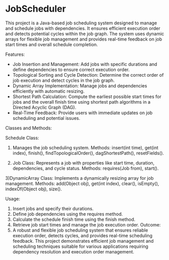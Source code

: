 # JobScheduler
This project is a Java-based job scheduling system designed to manage and schedule jobs with dependencies. It ensures efficient execution order and detects potential cycles within the job graph. The system uses dynamic arrays for flexible job management and provides real-time feedback on job start times and overall schedule completion.

Features:

- Job Insertion and Management: Add jobs with specific durations and define dependencies to ensure correct execution order.
- Topological Sorting and Cycle Detection: Determine the correct order of job execution and detect cycles in the job graph.
- Dynamic Array Implementation: Manage jobs and dependencies efficiently with automatic resizing.
- Shortest Path Calculation: Compute the earliest possible start times for jobs and the overall finish time using shortest path algorithms in a Directed Acyclic Graph (DAG).
- Real-Time Feedback: Provide users with immediate updates on job scheduling and potential issues.

Classes and Methods:

Schedule Class:

1) Manages the job scheduling system.
Methods: insert(int time), get(int index), finish(), findTopologicalOrder(), dagShortestPath(), resetFields().

2) Job Class:
Represents a job with properties like start time, duration, dependencies, and cycle status.
Methods: requires(Job from), start().

3)DynamicArray<T> Class:
Implements a dynamically resizing array for job management.
Methods: add(Object obj), get(int index), clear(), isEmpty(), indexOf(Object obj), size().

Usage:

1) Insert jobs and specify their durations.
2) Define job dependencies using the requires method.
3) Calculate the schedule finish time using the finish method.
4) Retrieve job start times and manage the job execution order.
Outcome:
5) A robust and flexible job scheduling system that ensures reliable execution order, detects cycles, and provides real-time scheduling feedback. This project demonstrates efficient job management and scheduling techniques suitable for various applications requiring dependency resolution and execution order management.
